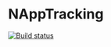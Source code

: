 NAppTracking
============

[![Build status](https://ci.appveyor.com/api/projects/status/049d3bydypm8x9nb)](https://ci.appveyor.com/project/batzen/napptracking)
